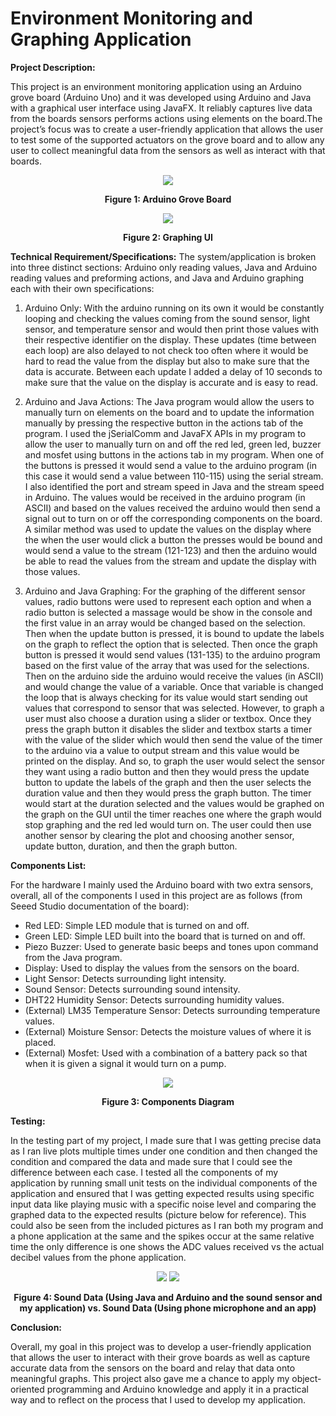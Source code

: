 # Environment Monitoring and Graphing Application

**Project Description:**

This project is an environment monitoring application using an Arduino grove board (Arduino Uno) and it was developed using Arduino and Java with a graphical user interface using JavaFX. It reliably captures live data from the boards sensors performs actions using elements on the board.The project’s focus was to create a user-friendly application that allows the user to test some of the supported actuators on the grove board and to allow any user to collect meaningful data from the sensors as well as interact with that boards.  



<p align="center">
  <img src="https://user-images.githubusercontent.com/89855894/152086180-2dd04897-d3d1-4073-9eff-f64e133a01a4.png" />
 </p>
 
<p align="center"><b> Figure 1: Arduino Grove Board </b></p>

<p align="center">
  <img src="https://user-images.githubusercontent.com/89855894/152087238-c216fe94-1bd2-44cd-84f3-99184bfd9673.png" />
 </p>
 
<p align="center"><b> Figure 2: Graphing UI </b></p>


**Technical Requirement/Specifications:** 
The system/application is broken into three distinct sections: Arduino only reading values, Java and Arduino reading values and preforming actions, and Java and Arduino graphing each with their own specifications:  

1.	Arduino Only: With the arduino running on its own it would be constantly looping and checking the values coming from the sound sensor, light sensor, and temperature sensor and would then print those values with their respective identifier on the display. These updates (time between each loop) are also delayed to not check too often where it would be hard to read the value from the display but also to make sure that the data is accurate. Between each update I added a delay of 10 seconds to make sure that the value on the display is accurate and is easy to read. 


2.	Arduino and Java Actions: The Java program would allow the users to manually turn on elements on the board and to update the information manually by pressing the respective button in the actions tab of the program. I used the jSerialComm and JavaFX APIs in my program to allow the user to manually turn on and off the red led, green led, buzzer and mosfet using buttons in the actions tab in my program. When one of the buttons is pressed it would send a value to the arduino program (in this case it would send a value between 110-115) using the serial stream. I also identified the port and stream speed in Java and the stream speed in Arduino. The values would be received in the arduino program (in ASCII) and based on the values received the arduino would then send a signal out to turn on or off the corresponding components on the board. A similar method was used to update the values on the display where the when the user would click a button the presses would be bound and would send a value to the stream (121-123) and then the arduino would be able to read the values from the stream and update the display with those values. 


3.	Arduino and Java Graphing: For the graphing of the different sensor values, radio buttons were used to represent each option and when a radio button is selected a massage would be show in the console and the first value in an array would be changed based on the selection. Then when the update button is pressed, it is bound to update the labels on the graph to reflect the option that is selected. Then once the graph button is pressed it would send values (131-135) to the arduino program based on the first value of the array that was used for the selections. Then on the arduino side the arduino would receive the values (in ASCII) and would change the value of a variable. Once that variable is changed the loop that is always checking for its value would start sending out values that correspond to sensor that was selected. However, to graph a user must also choose a duration using a slider or textbox. Once they press the graph button it disables the slider and textbox starts a timer with the value of the slider which would then send the value of the timer to the arduino via a value to output stream and this value would be printed on the display. And so, to graph the user would select the sensor they want using a radio button and then they would press the update button to update the labels of the graph and then the user selects the duration value and then they would press the graph button. The timer would start at the duration selected and the values would be graphed on the graph on the GUI until the timer reaches one where the graph would stop graphing and the red led would turn on. The user could then use another sensor by clearing the plot and choosing another sensor, update button, duration, and then the graph button.



**Components List:**

For the hardware I mainly used the Arduino board with two extra sensors, overall, all of the components I used in this project are as follows (from Seeed Studio documentation of the board): 
*	Red LED: Simple LED module that is turned on and off.
*	Green LED: Simple LED built into the board that is turned on and off.
*	Piezo Buzzer: Used to generate basic beeps and tones upon command from the Java program.
*	Display: Used to display the values from the sensors on the board.
*	Light Sensor: Detects surrounding light intensity. 
*	Sound Sensor: Detects surrounding sound intensity.
*	DHT22 Humidity Sensor: Detects surrounding humidity values.
*	(External) LM35 Temperature Sensor: Detects surrounding temperature values.
*	(External) Moisture Sensor: Detects the moisture values of where it is placed.
*	(External) Mosfet: Used with a combination of a battery pack so that when it is given a signal it would turn on a pump.


<p align="center">
  <img src="https://user-images.githubusercontent.com/89855894/152086466-2db5153a-690e-4c28-9edd-45f41444ae92.png" />
</p>

<p align="center"><b> Figure 3: Components Diagram </b></p>

**Testing:**

In the testing part of my project, I made sure that I was getting precise data as I ran live plots multiple times under one condition and then changed the condition and compared the data and made sure that I could see the difference between each case. I tested all the components of my application by running small unit tests on the individual components of the application and ensured that I was getting expected results using specific input data like playing music with a specific noise level and comparing the graphed data to the expected results (picture below for reference). This could also be seen from the included pictures as I ran both my program and a phone application at the same and the spikes occur at the same relative time the only difference is one shows the ADC values received vs the actual decibel values from the phone application.


<p align="center">
  <img src="https://user-images.githubusercontent.com/89855894/152086631-78b4afe9-3784-40b1-9d08-46b99a0dd118.png" />
   <img src="https://user-images.githubusercontent.com/89855894/152086868-2bbdc896-8879-438f-8512-3468984dc41e.png"
</p>


<p align="center"><b> Figure 4: Sound Data (Using Java and Arduino and the sound sensor and my application) vs. Sound Data (Using phone microphone and an app)  </b></p>



**Conclusion:**

Overall, my goal in this project was to develop a user-friendly application that allows the user to interact with their grove boards as well as capture accurate data from the sensors on the board and relay that data onto meaningful graphs. This project also gave me a chance to apply my object-oriented programming and Arduino knowledge and apply it in a practical way and to reflect on the process that I used to develop my application. 

